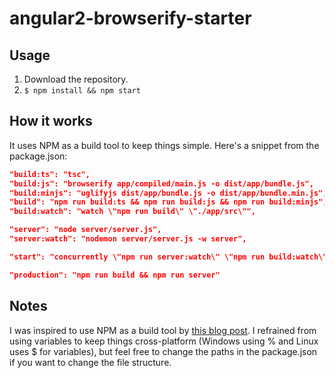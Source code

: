 # angular2-browserify-starter
Usage
---------------------
1.  Download the repository.
2.  `$ npm install && npm start`

How it works
---------------------
It uses NPM as a build tool to keep things simple. Here's a snippet from the package.json:

```json
"build:ts": "tsc",
"build:js": "browserify app/compiled/main.js -o dist/app/bundle.js",
"build:minjs": "uglifyjs dist/app/bundle.js -o dist/app/bundle.min.js",
"build": "npm run build:ts && npm run build:js && npm run build:minjs",
"build:watch": "watch \"npm run build\" \"./app/src\"",

"server": "node server/server.js",
"server:watch": "nodemon server/server.js -w server",

"start": "concurrently \"npm run server:watch\" \"npm run build:watch\"",

"production": "npm run build && npm run server"
```

Notes
---------------------
I was inspired to use NPM as a build tool by [this blog post](http://blog.keithcirkel.co.uk/how-to-use-npm-as-a-build-tool/). I refrained from using variables to keep things cross-platform (Windows using % and Linux uses $ for variables), but feel free to change the paths in the package.json if you want to change the file structure.
